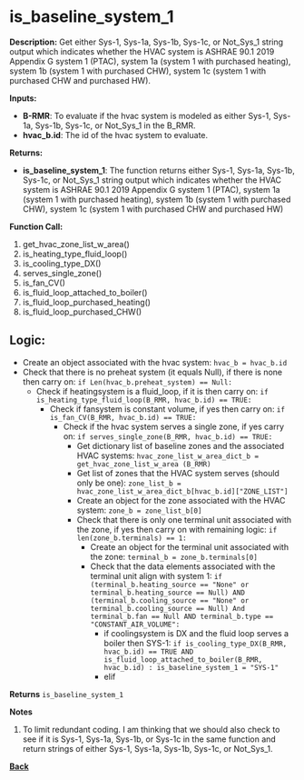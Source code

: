 # is_baseline_system_1  

**Description:** Get either Sys-1, Sys-1a, Sys-1b, Sys-1c, or Not_Sys_1 string output which indicates whether the HVAC system is ASHRAE 90.1 2019 Appendix G system 1 (PTAC), system 1a (system 1 with purchased heating), system 1b (system 1 with purchased CHW), system 1c (system 1 with purchased CHW and purchased HW).  

**Inputs:**  
- **B-RMR**: To evaluate if the hvac system is modeled as either Sys-1, Sys-1a, Sys-1b, Sys-1c, or Not_Sys_1 in the B_RMR.   
- **hvac_b.id**: The id of the hvac system to evaluate.  

**Returns:**  
- **is_baseline_system_1**: The function returns either Sys-1, Sys-1a, Sys-1b, Sys-1c, or Not_Sys_1 string output which indicates whether the HVAC system is ASHRAE 90.1 2019 Appendix G system 1 (PTAC), system 1a (system 1 with purchased heating), system 1b (system 1 with purchased CHW), system 1c (system 1 with purchased CHW and purchased HW)  
 
**Function Call:** 
1. get_hvac_zone_list_w_area()  
2. is_heating_type_fluid_loop()
3. is_cooling_type_DX()
4. serves_single_zone()  
5. is_fan_CV()  
6. is_fluid_loop_attached_to_boiler()
7. is_fluid_loop_purchased_heating()
8. is_fluid_loop_purchased_CHW()

## Logic:    
- Create an object associated with the hvac system: `hvac_b = hvac_b.id`  
- Check that there is no preheat system (it equals Null), if there is none then carry on: `if Len(hvac_b.preheat_system) == Null:`  
    - Check if heatingsystem is a fluid_loop, if it is then carry on: `if is_heating_type_fluid_loop(B_RMR, hvac_b.id) == TRUE:`     
        - Check if fansystem is constant volume, if yes then carry on: `if is_fan_CV(B_RMR, hvac_b.id) == TRUE:`  
            - Check if the hvac system serves a single zone, if yes carry on: `if serves_single_zone(B_RMR, hvac_b.id) == TRUE:`   
                - Get dictionary list of baseline zones and the associated HVAC systems: `hvac_zone_list_w_area_dict_b = get_hvac_zone_list_w_area (B_RMR)`  
                - Get list of zones that the HVAC system serves (should only be one): `zone_list_b = hvac_zone_list_w_area_dict_b[hvac_b.id]["ZONE_LIST"]`  
                - Create an object for the zone associated with the HVAC system: `zone_b = zone_list_b[0]`
                - Check that there is only one terminal unit associated with the zone, if yes then carry on with remaining logic: `if len(zone_b.terminals) == 1:`  
                    - Create an object for the terminal unit associated with the zone: `terminal_b = zone_b.terminals[0]`  
                    - Check that the data elements associated with the terminal unit align with system 1: `if (terminal_b.heating_source == "None" or terminal_b.heating_source == Null) AND (terminal_b.cooling_source == "None" or terminal_b.cooling_source == Null) And terminal_b.fan == Null AND terminal_b.type == "CONSTANT_AIR_VOLUME":`    
                        - if coolingsystem is DX and the fluid loop serves a boiler then SYS-1: `if is_cooling_type_DX(B_RMR, hvac_b.id) == TRUE AND is_fluid_loop_attached_to_boiler(B_RMR, hvac_b.id) : is_baseline_system_1 = "SYS-1"`
                        - elif


**Returns** `is_baseline_system_1`  

**Notes**
1. To limit redundant coding. I am thinking that we should also check to see if it is Sys-1, Sys-1a, Sys-1b, or Sys-1c in the same function and return strings of either Sys-1, Sys-1a, Sys-1b, Sys-1c, or Not_Sys_1.

**[Back](../_toc.md)**